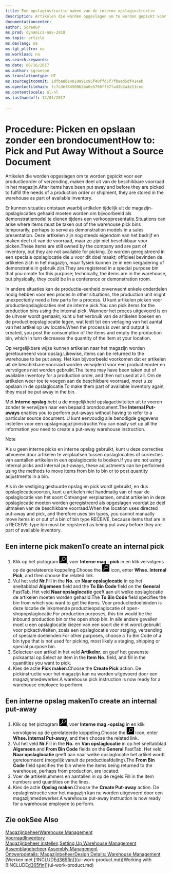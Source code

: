 ```yaml
---
title: Een opslaginstructie maken van de interne opslaginstructie
description: Artikelen die worden opgeslagen om te worden gepickt voor een productieorder of verzending, maken deel uit van de beschikbare voorraad in het magazijn.
documentationcenter: 
author: SorenGP
ms.prod: dynamics-nav-2018
ms.topic: article
ms.devlang: na
ms.tgt_pltfrm: na
ms.workload: na
ms.search.keywords: 
ms.date: 08/16/2017
ms.author: sgroespe
ms.translationtype: HT
ms.sourcegitcommit: 1dfba8b14019991c95f40ffd5f7fbaed5df414eb
ms.openlocfilehash: fc7cdef8450962ba6e5798ff37fa43b3a3e11cec
ms.contentlocale: nl-nl
ms.lasthandoff: 12/01/2017

---
```

# <a name="how-to-pick-and-put-away-without-a-source-document"></a><span data-ttu-id="11a71-103">Procedure: Picken en opslaan zonder een brondocument</span><span class="sxs-lookup"><span data-stu-id="11a71-103">How to: Pick and Put Away Without a Source Document</span></span>
<span data-ttu-id="11a71-104">Artikelen die worden opgeslagen om te worden gepickt voor een productieorder of verzending, maken deel uit van de beschikbare voorraad in het magazijn.</span><span class="sxs-lookup"><span data-stu-id="11a71-104">After items have been put away and before they are picked to fulfill the needs of a production order or shipment, they are stored in the warehouse as part of available inventory.</span></span>  

<span data-ttu-id="11a71-105">Er kunnen situaties ontstaan waarbij artikelen tijdelijk uit de magazijn-opslaglocaties gehaald moeten worden om bijvoorbeeld als demonstratiemodel te dienen tijdens een verkooppresentatie.</span><span class="sxs-lookup"><span data-stu-id="11a71-105">Situations can arise where items must be taken out of the warehouse pick bins temporarily, perhaps to serve as demonstration models in a sales presentation.</span></span> <span data-ttu-id="11a71-106">Deze artikelen zijn nog steeds eigendom van het bedrijf en maken deel uit van de voorraad, maar ze zijn niet beschikbaar voor picken.</span><span class="sxs-lookup"><span data-stu-id="11a71-106">These items are still owned by the company and are part of inventory, but they are not available for picking.</span></span> <span data-ttu-id="11a71-107">Ze worden geregistreerd in een speciale opslaglocatie die u voor dit doel maakt; officieel bevinden de artikelen zich in het magazijn, maar fysiek kunnen ze in een vergadering of demonstratie in gebruik zijn.</span><span class="sxs-lookup"><span data-stu-id="11a71-107">They are registered in a special purpose bin that you create for this purpose; technically, the items are in the warehouse, but physically, they could be in a conference or demonstration room.</span></span>  

<span data-ttu-id="11a71-108">In andere situaties kan de productie-eenheid onverwacht enkele onderdelen nodig hebben voor een proces.</span><span class="sxs-lookup"><span data-stu-id="11a71-108">In other situations, the production unit might unexpectedly need a few parts for a process.</span></span> <span data-ttu-id="11a71-109">U kunt artikelen picken voor productieopslaglocaties met de interne pick.</span><span class="sxs-lookup"><span data-stu-id="11a71-109">You can pick items for the production bins using the internal pick.</span></span> <span data-ttu-id="11a71-110">Wanneer het proces uitgevoerd is en de uitvoer wordt gemaakt, kunt u het verbruik van de artikelen boeken en de productieopslaglocatie legen, wat leidt tot een verlaging van het aantal van het artikel op uw locatie.</span><span class="sxs-lookup"><span data-stu-id="11a71-110">When the process is over and output is created, you post the consumption of the items and empty the production bin, which in turn decreases the quantity of the item at your location.</span></span>  

<span data-ttu-id="11a71-111">Op vergelijkbare wijze kunnen artikelen naar het magazijn worden geretourneerd voor opslag.</span><span class="sxs-lookup"><span data-stu-id="11a71-111">Likewise, items can be returned to the warehouse to be put away.</span></span> <span data-ttu-id="11a71-112">Het kan bijvoorbeeld voorkomen dat er artikelen uit de beschikbare voorraad worden verwijderd voor een productieorder en vervolgens niet worden gebruikt.</span><span class="sxs-lookup"><span data-stu-id="11a71-112">The items may have been taken out of available inventory for a production order, and then not used at all.</span></span> <span data-ttu-id="11a71-113">Om de artikelen weer toe te voegen aan de beschikbare voorraad, moet u ze opslaan in de opslaglocatie.</span><span class="sxs-lookup"><span data-stu-id="11a71-113">To make them part of available inventory again, they must be put away in the bin.</span></span>  

<span data-ttu-id="11a71-114">Met **Interne opslag** hebt u de mogelijkheid opslagactiviteiten uit te voeren zonder te verwijzen naar een bepaald brondocument.</span><span class="sxs-lookup"><span data-stu-id="11a71-114">The **Internal Put-aways** enables you to perform put-aways without having to refer to a particular source document.</span></span> <span data-ttu-id="11a71-115">U kunt eenvoudig alle benodigde gegevens instellen voor een opslagmagazijninstructie.</span><span class="sxs-lookup"><span data-stu-id="11a71-115">You can easily set up all the information you need to create a put-away warehouse instruction.</span></span>  

> [!NOTE]  
>  <span data-ttu-id="11a71-116">Als u geen interne picks en interne opslag gebruikt, kunt u deze correcties uitvoeren door artikelen te verplaatsen tussen opslaglocaties of correcties van aantallen artikelen in een opslaglocatie te boeken.</span><span class="sxs-lookup"><span data-stu-id="11a71-116">If you are not using internal picks and internal put-aways, these adjustments can be performed using the methods to move items from bin to bin or to post quantity adjustments in a bin.</span></span>  
>   
>  <span data-ttu-id="11a71-117">Als in de vestiging gestuurde opslag en pick wordt gebruikt, en dus opslaglocatiesoorten, kunt u artikelen niet handmatig van of naar de opslaglocatie van het soort Ontvangen verplaatsen, omdat artikelen in deze opslaglocatie moeten worden geregistreerd als opgeslagen voordat ze deel uitmaken van de beschikbare voorraad.</span><span class="sxs-lookup"><span data-stu-id="11a71-117">When the location uses directed put-away and pick, and therefore uses bin types, you cannot manually move items in or out of a bin of bin type RECEIVE, because items that are in a RECEIVE-type bin must be registered as being put away before they are part of available inventory.</span></span>  

## <a name="to-create-an-internal-pick"></a><span data-ttu-id="11a71-118">Een interne pick maken</span><span class="sxs-lookup"><span data-stu-id="11a71-118">To create an internal pick</span></span>  
1.  <span data-ttu-id="11a71-119">Klik op het pictogram ![Zoeken naar pagina of rapport](media/ui-search/search_small.png "pictogram Zoeken naar pagina of rapport"), voer **Interne mag.-pick** in en klik vervolgens op de gerelateerde koppeling.</span><span class="sxs-lookup"><span data-stu-id="11a71-119">Choose the ![Search for Page or Report](media/ui-search/search_small.png "Search for Page or Report icon") icon, enter **Whse. Internal Pick**, and then choose the related link.</span></span>  
2.  <span data-ttu-id="11a71-120">Vul het veld **Nr.**</span><span class="sxs-lookup"><span data-stu-id="11a71-120">Fill in the **No.**</span></span> <span data-ttu-id="11a71-121">en **Naar opslaglocatie** in op het sneltabblad **Algemeen**.</span><span class="sxs-lookup"><span data-stu-id="11a71-121">field and the **To Bin Code** field on the **General** FastTab.</span></span> <span data-ttu-id="11a71-122">Het veld **Naar opslaglocatie** geeft aan uit welke opslaglocatie de artikelen moeten worden gehaald.</span><span class="sxs-lookup"><span data-stu-id="11a71-122">The **To Bin Code** field specifies the bin from which you want to get the items.</span></span> <span data-ttu-id="11a71-123">Voor productiedoeleinden is deze locatie de inkomende productieopslaglocatie of open-shopopslaglocatie.</span><span class="sxs-lookup"><span data-stu-id="11a71-123">For production purposes, this bin would be the inbound production bin or the open shop bin.</span></span> <span data-ttu-id="11a71-124">In alle andere gevallen moet u een opslaglocatie kiezen van een soort die niet wordt gebruikt voor pickactiviteiten, zoals een opslaglocatie voor staging, verzending of speciale doeleinden.</span><span class="sxs-lookup"><span data-stu-id="11a71-124">For other purposes, choose a To Bin Code of a bin type that is not used for picking, most likely a staging, shipping or special purpose bin.</span></span>  
3.  <span data-ttu-id="11a71-125">Selecteer een artikel in het veld **Artikelnr.** en geef het gewenste pickaantal op.</span><span class="sxs-lookup"><span data-stu-id="11a71-125">Select an item in the **Item No.** field, and fill in the quantities you want to pick.</span></span>  
4. <span data-ttu-id="11a71-126">Kies de actie **Pick maken**.</span><span class="sxs-lookup"><span data-stu-id="11a71-126">Choose the **Create Pick** action.</span></span> <span data-ttu-id="11a71-127">De pickinstructie voor het magazijn kan nu worden uitgevoerd door een magazijnmedewerker.</span><span class="sxs-lookup"><span data-stu-id="11a71-127">A warehouse pick instruction is now ready for a warehouse employee to perform.</span></span>  

## <a name="to-create-an-internal-put-away"></a><span data-ttu-id="11a71-128">Een interne opslag maken</span><span class="sxs-lookup"><span data-stu-id="11a71-128">To create an internal put-away</span></span>  
1.  <span data-ttu-id="11a71-129">Klik op het pictogram ![Zoeken naar pagina of rapport](media/ui-search/search_small.png "pictogram Zoeken naar pagina of rapport"), voer **Interne mag.-opslag** in en klik vervolgens op de gerelateerde koppeling.</span><span class="sxs-lookup"><span data-stu-id="11a71-129">Choose the ![Search for Page or Report](media/ui-search/search_small.png "Search for Page or Report icon") icon, enter **Whse. Internal Put-away**, and then choose the related link.</span></span>  
2.  <span data-ttu-id="11a71-130">Vul het veld **Nr.**</span><span class="sxs-lookup"><span data-stu-id="11a71-130">Fill in the **No.**</span></span> <span data-ttu-id="11a71-131">en **Van opslaglocatie** in op het sneltabblad **Algemeen**.</span><span class="sxs-lookup"><span data-stu-id="11a71-131">and **From Bin Code** fields on the **General** FastTab.</span></span> <span data-ttu-id="11a71-132">Het veld **Naar opslaglocatie** geeft aan naar welke opslaglocatie het artikel wordt geretourneerd (mogelijk vanuit de productieafdeling).</span><span class="sxs-lookup"><span data-stu-id="11a71-132">The **From Bin Code** field specifies the bin where the items being returned to the warehouse, perhaps from production, are located.</span></span>  
3.  <span data-ttu-id="11a71-133">Voer de artikelnummers en aantallen in op de regels.</span><span class="sxs-lookup"><span data-stu-id="11a71-133">Fill in the item numbers and quantities on the lines.</span></span>  
4.  <span data-ttu-id="11a71-134">Kies de actie **Opslag maken**.</span><span class="sxs-lookup"><span data-stu-id="11a71-134">Choose the **Create Put-away** action.</span></span> <span data-ttu-id="11a71-135">De opslaginstructie voor het magazijn kan nu worden uitgevoerd door een magazijnmedewerker.</span><span class="sxs-lookup"><span data-stu-id="11a71-135">A warehouse put-away instruction is now ready for a warehouse employee to perform.</span></span>  

## <a name="see-also"></a><span data-ttu-id="11a71-136">Zie ook</span><span class="sxs-lookup"><span data-stu-id="11a71-136">See Also</span></span>  
[<span data-ttu-id="11a71-137">Magazijnbeheer</span><span class="sxs-lookup"><span data-stu-id="11a71-137">Warehouse Management</span></span>](warehouse-manage-warehouse.md)  
[<span data-ttu-id="11a71-138">Voorraad</span><span class="sxs-lookup"><span data-stu-id="11a71-138">Inventory</span></span>](inventory-manage-inventory.md)  
<span data-ttu-id="11a71-139">[Magazijnbeheer instellen](warehouse-setup-warehouse.md)   </span><span class="sxs-lookup"><span data-stu-id="11a71-139">[Setting Up Warehouse Management](warehouse-setup-warehouse.md)   </span></span>  
<span data-ttu-id="11a71-140">[Assemblagebeheer](assembly-assemble-items.md)  </span><span class="sxs-lookup"><span data-stu-id="11a71-140">[Assembly Management](assembly-assemble-items.md)  </span></span>  
[<span data-ttu-id="11a71-141">Ontwerpdetails: Magazijnbeheer</span><span class="sxs-lookup"><span data-stu-id="11a71-141">Design Details: Warehouse Management</span></span>](design-details-warehouse-management.md)  
<span data-ttu-id="11a71-142">[Werken met [!INCLUDE[d365fin](includes/d365fin_md.md)]](ui-work-product.md)</span><span class="sxs-lookup"><span data-stu-id="11a71-142">[Working with [!INCLUDE[d365fin](includes/d365fin_md.md)]](ui-work-product.md)</span></span>

